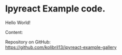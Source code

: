 # Ipyreact Example code.

Hello World! 


Content:

<!-- 
```{toctree}
01-nb
02-nb
03-gpt
04-nb-mafs
jupyternotebook
jupyterlab4
vscode
nb6
``` 
-->

Repository on GitHub:  
<https://github.com/kolibril13/ipyreact-example-gallery>






